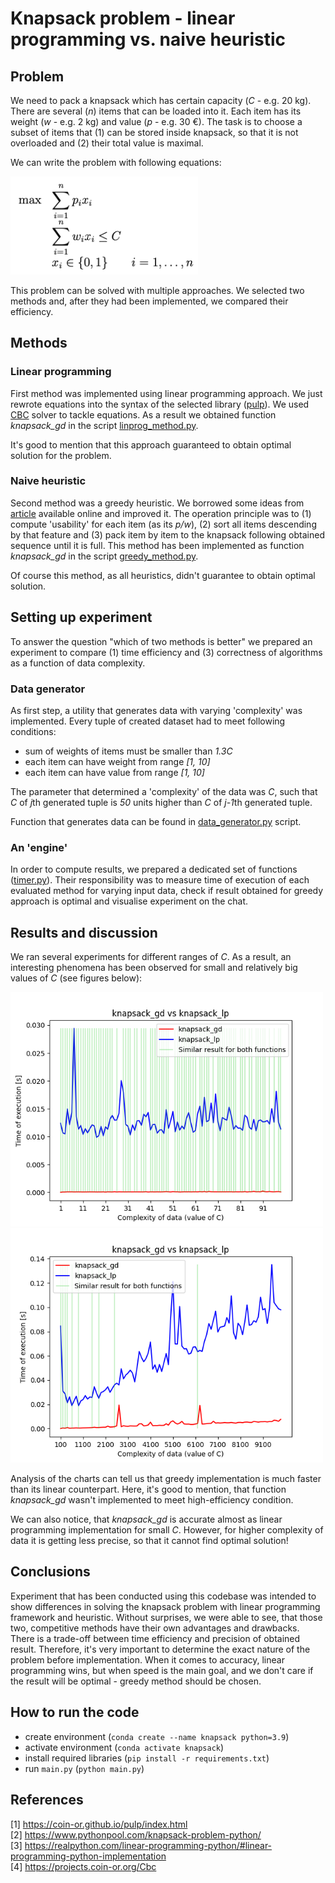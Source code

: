 # Knapsack problem - linear programming vs. naive heuristic

## Problem

We need to pack a knapsack which has certain capacity (_C_ - e.g. 20 kg). There
are several (_n_) items that can be loaded into it. Each item has its weight
(_w_ - e.g. 2 kg) and value (_p_ - e.g. 30 €). The task is to choose a subset
of items that (1) can be stored inside knapsack, so that it is not overloaded
and (2) their total value is maximal.

We can write the problem with following equations:

<img src="./img/equations.png" alt="Model equation" width="300"/>

This problem can be solved with multiple approaches. We selected two methods
and, after they had been implemented, we compared their efficiency.

## Methods

### Linear programming

First method was implemented using linear programming approach. We just
rewrote equations into the syntax of the selected library
([pulp](https://coin-or.github.io/pulp/index.html)). We used
[CBC](https://projects.coin-or.org/Cbc) solver to tackle equations. As a result
we obtained function _knapsack_gd_ in the script
[linprog_method.py](./linprog_method.py).

It's good to mention that this approach guaranteed to obtain optimal solution
for the problem.

### Naive heuristic

Second method was a greedy heuristic. We borrowed some ideas from
[article](https://www.pythonpool.com/knapsack-problem-python/) available
online and improved it. The operation principle was to (1) compute 'usability'
for each item (as its _p/w_), (2) sort all items descending by that feature and
(3) pack item by item to the knapsack following obtained sequence until it is
full. This method has been implemented as function _knapsack_gd_ in the script
[greedy_method.py](./greedy_method.py).

Of course this method, as all heuristics, didn't guarantee to obtain optimal
solution.

## Setting up experiment

To answer the question "which of two methods is better" we prepared an
experiment to compare (1) time efficiency and (3) correctness of algorithms as
a function of data complexity.

### Data generator

As first step, a utility that generates data with varying 'complexity' was
implemented. Every tuple of created dataset had to meet following conditions:

- sum of weights of items must be smaller than _1.3C_
- each item can have weight from range _[1, 10]_
- each item can have value from range _[1, 10]_

The parameter that determined a 'complexity' of the data was _C_, such that
_C_ of *j*th generated tuple is _50_ units higher than _C_ of *j-1*th generated
tuple.

Function that generates data can be found in
[data_generator.py](./data_generator.py) script.

### An 'engine'

In order to compute results, we prepared a dedicated set of functions
([timer.py](./timer.py)). Their responsibility was to measure time of execution
of each evaluated method for varying input data, check if result obtained for
greedy approach is optimal and visualise experiment on the chat.

## Results and discussion

We ran several experiments for different ranges of _C_. As a result, an
interesting phenomena has been observed for small and relatively big values of
_C_ (see figures below):

<img src="./img/exp_1_100.png" alt="Results for small C" width="500"/>

<img src="./img/exp_100_10000.png" alt="Results for big C" width="500"/>

Analysis of the charts can tell us that greedy implementation is much faster
than its linear counterpart. Here, it's good to mention, that function
_knapsack_gd_ wasn't implemented to meet high-efficiency condition.

We can also notice, that _knapsack_gd_ is accurate almost as linear programming
implementation for small _C_. However, for higher complexity of data it is
getting less precise, so that it cannot find optimal solution!

## Conclusions

Experiment that has been conducted using this codebase was intended to show
differences in solving the knapsack problem with linear programming framework
and heuristic. Without surprises, we were able to see, that those two,
competitive methods have their own advantages and drawbacks. There is a
trade-off between time efficiency and precision of obtained result. Therefore,
it's very important to determine the exact nature of the problem before
implementation. When it comes to accuracy, linear programming wins, but when
speed is the main goal, and we don't care if the result will be optimal -
greedy method should be chosen.

## How to run the code

- create environment (`conda create --name knapsack python=3.9`)
- activate environment (`conda activate knapsack`)
- install required libraries (`pip install -r requirements.txt`)
- run `main.py` (`python main.py`)

## References

\[1\] https://coin-or.github.io/pulp/index.html  
\[2\] https://www.pythonpool.com/knapsack-problem-python/  
\[3\] https://realpython.com/linear-programming-python/#linear-programming-python-implementation  
\[4\] https://projects.coin-or.org/Cbc
